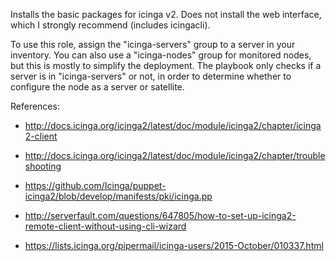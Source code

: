 Installs the basic packages for icinga v2. Does not install the web interface,
which I strongly recommend (includes icingacli).

To use this role, assign the "icinga-servers" group to a server in your inventory.
You can also use a "icinga-nodes" group for monitored nodes, but this is mostly to
simplify the deployment. The playbook only checks if a server is in "icinga-servers"
or not, in order to determine whether to configure the node as a server or satellite.

References:

* http://docs.icinga.org/icinga2/latest/doc/module/icinga2/chapter/icinga2-client

* http://docs.icinga.org/icinga2/latest/doc/module/icinga2/chapter/troubleshooting

* https://github.com/Icinga/puppet-icinga2/blob/develop/manifests/pki/icinga.pp

* http://serverfault.com/questions/647805/how-to-set-up-icinga2-remote-client-without-using-cli-wizard

* https://lists.icinga.org/pipermail/icinga-users/2015-October/010337.html
